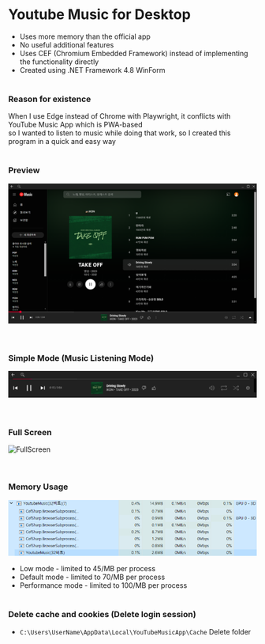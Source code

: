 # Youtube Music for Desktop
- Uses more memory than the official app
- No useful additional features  
- Uses CEF (Chromium Embedded Framework) instead of implementing the functionality directly
- Created using .NET Framework 4.8 WinForm
<br><br>

### Reason for existence
When I use Edge instead of Chrome with Playwright, it conflicts with YouTube Music App which is PWA-based  
so I wanted to listen to music while doing that work, so I created this program in a quick and easy way
<br><br>

### Preview
![Preview](https://github.com/ChanChaeng/YoutubeMusicApp/blob/master/img/YoutubeMusicApp.png)  
<br><br>

### Simple Mode (Music Listening Mode)
![SimpleMode](https://github.com/ChanChaeng/YoutubeMusicApp/blob/master/img/YoutubeMusicSimpleMode.png)  
<br><br>

### Full Screen
![FullScreen](https://github.com/ChanChaeng/YoutubeMusicApp/blob/master/img/YoutubeMusicFullScreen.gif)  
<br><br>

### Memory Usage
![MemoryUsage](https://github.com/ChanChaeng/YoutubeMusicApp/blob/master/img/YoutubeMusicMemory.png)  
- Low mode - limited to 45/MB per process
- Default mode - limited to 70/MB per process
- Performance mode - limited to 100/MB per process
<br><br>

### Delete cache and cookies (Delete login session)
- `C:\Users\UserName\AppData\Local\YouTubeMusicApp\Cache` Delete folder
